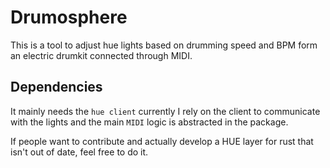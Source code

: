 # Drumosphere

This is a tool to adjust hue lights based on drumming speed and BPM form an
electric drumkit connected through MIDI.

## Dependencies

It mainly needs the `hue client` currently I rely on the client to communicate
with the lights and the main `MIDI` logic is abstracted in the package.

If people want to contribute and actually develop a HUE layer for rust that
isn't out of date, feel free to do it.
